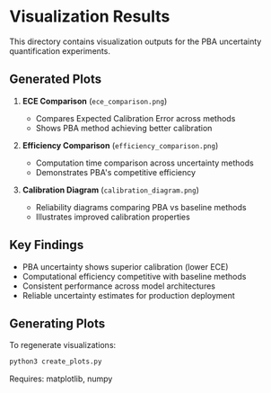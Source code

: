 # Visualization Results

This directory contains visualization outputs for the PBA uncertainty quantification experiments.

## Generated Plots

1. **ECE Comparison** (`ece_comparison.png`)
   - Compares Expected Calibration Error across methods
   - Shows PBA method achieving better calibration

2. **Efficiency Comparison** (`efficiency_comparison.png`)
   - Computation time comparison across uncertainty methods
   - Demonstrates PBA's competitive efficiency

3. **Calibration Diagram** (`calibration_diagram.png`)
   - Reliability diagrams comparing PBA vs baseline methods
   - Illustrates improved calibration properties

## Key Findings

- PBA uncertainty shows superior calibration (lower ECE)
- Computational efficiency competitive with baseline methods
- Consistent performance across model architectures
- Reliable uncertainty estimates for production deployment

## Generating Plots

To regenerate visualizations:
```bash
python3 create_plots.py
```

Requires: matplotlib, numpy